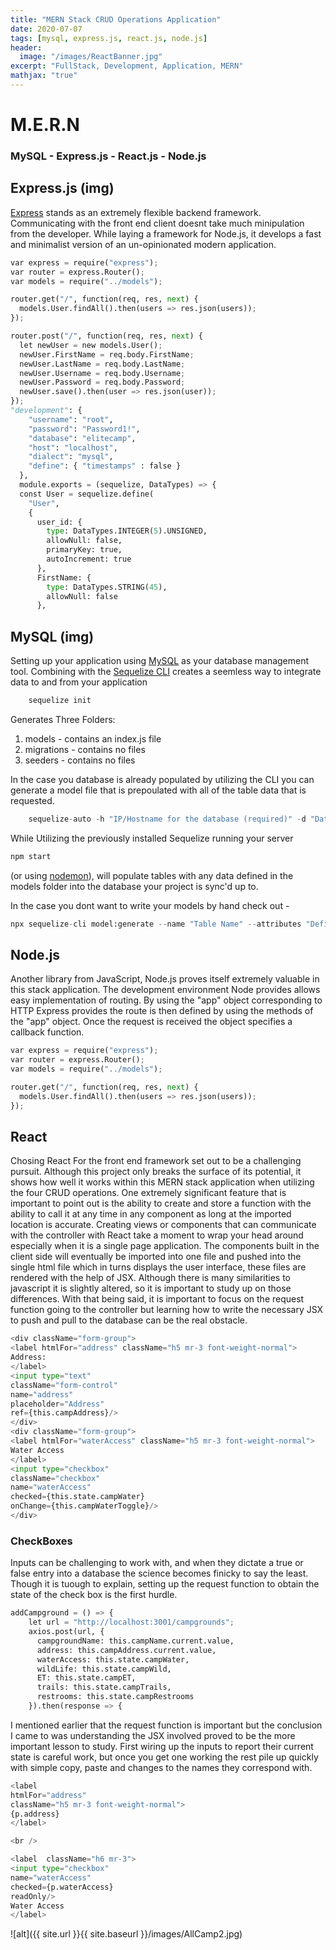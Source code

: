 ```yaml
---
title: "MERN Stack CRUD Operations Application"
date: 2020-07-07
tags: [mysql, express.js, react.js, node.js]
header:
  image: "/images/ReactBanner.jpg"
excerpt: "FullStack, Development, Application, MERN"
mathjax: "true"
---
```


# M.E.R.N


### MySQL - Express.js - React.js - Node.js

## Express.js (img)

[Express](https://expressjs.com/) stands as an extremely flexible backend framework. Communicating with the front end client doesnt take much minipulation from the developer. While laying a framework for Node.js, it develops a fast and minimalist version of an un-opinionated modern application.
```python
var express = require("express");
var router = express.Router();
var models = require("../models");

router.get("/", function(req, res, next) {
  models.User.findAll().then(users => res.json(users));
});

router.post("/", function(req, res, next) {
  let newUser = new models.User();
  newUser.FirstName = req.body.FirstName;
  newUser.LastName = req.body.LastName;
  newUser.Username = req.body.Username;
  newUser.Password = req.body.Password;
  newUser.save().then(user => res.json(user));
});
"development": {
    "username": "root",
    "password": "Password1!",
    "database": "elitecamp",
    "host": "localhost",
    "dialect": "mysql",
    "define": { "timestamps" : false }
  },
  module.exports = (sequelize, DataTypes) => {
  const User = sequelize.define(
    "User",
    {
      user_id: {
        type: DataTypes.INTEGER(5).UNSIGNED,
        allowNull: false,
        primaryKey: true,
        autoIncrement: true
      },
      FirstName: {
        type: DataTypes.STRING(45),
        allowNull: false
      },
```

## MySQL (img)

Setting up your application using [MySQL](https://dev.mysql.com/downloads/installer/) as your database management tool. Combining with the [Sequelize CLI](https://github.com/sequelize/cli) creates a seemless way to integrate data to and from your application

```python
    sequelize init
```

Generates Three Folders:
1. models - contains an index.js file
2. migrations - contains no files
3. seeders - contains no files

In the case you database is already populated by utilizing the CLI you can generate a model file that is prepoulated with all of the table data that is requested.

```python
    sequelize-auto -h "IP/Hostname for the database (required)" -d "Database name (required)" -u "Username for database" -x "Password for database" -o "What directory to place the models" -t "Comma-separated names of tables to import"
```

While Utilizing the previously installed Sequelize running your server 
```python
npm start
```
 (or using [nodemon](https://www.npmjs.com/package/nodemon)), will populate tables with any data defined in the models folder into the database your project is sync'd up to.

 In the case you dont want to write your models by hand check out -
 ```python
 npx sequelize-cli model:generate --name "Table Name" --attributes "Defined objects, i.e."row name":integer or "row name":string
 ```
## Node.js

Another library from JavaScript, Node.js proves itself extremely valuable in this stack application. The development environment Node provides allows easy implementation of routing. By using the "app" object corresponding to HTTP Express provides the route is then defined by using the methods of the "app" object. Once the request is received the object specifies a callback function.
```python
var express = require("express");
var router = express.Router();
var models = require("../models");

router.get("/", function(req, res, next) {
  models.User.findAll().then(users => res.json(users));
});
```

## React 
<i class="fab fa-fw fa-github" aria-hidden="true"></i>

Chosing React For the front end framework set out to be a challenging pursuit. Although this project only breaks the surface of its potential, it shows how well it works within this MERN stack application  when utilizing the four CRUD operations. One extremely significant feature that is important to point out is the ability to create and store a function with the ability to call it at any time in any component as long at the imported location is accurate. Creating views or components that can communicate with the controller with React take a moment to wrap your head around especially when it is a single page application. The components built in the client side will eventually be imported into one file and pushed into the single html file which in turns displays the user interface, these files are rendered with the help of JSX. Although there is many similarities to javascript it is slightly altered, so it is important to study up on those differences. With that being said, it is important to focus on the request function going to the controller but learning how to write the necessary JSX to push and pull to the database can be the real obstacle.
``` python
<div className="form-group">
<label htmlFor="address" className="h5 mr-3 font-weight-normal">
Address:
</label>
<input type="text"
className="form-control"
name="address"
placeholder="Address"
ref={this.campAddress}/>
</div>
<div className="form-group">
<label htmlFor="waterAccess" className="h5 mr-3 font-weight-normal">
Water Access
</label>
<input type="checkbox"
className="checkbox"
name="waterAccess"
checked={this.state.campWater}
onChange={this.campWaterToggle}/>
</div>
```

### CheckBoxes

Inputs can be challenging to work with, and when they dictate a true or false entry into a database the science becomes finicky to say the least. Though it is tuough to explain, setting up the request function to obtain the state of the check box is the first hurdle. 
```python
addCampground = () => {
    let url = "http://localhost:3001/campgrounds";
    axios.post(url, {
      campgroundName: this.campName.current.value,
      address: this.campAddress.current.value,
      waterAccess: this.state.campWater,
      wildLife: this.state.campWild,
      ET: this.state.campET,
      trails: this.state.campTrails,
      restrooms: this.state.campRestrooms
    }).then(response => {
```
I mentioned earlier that the request function is important but the conclusion I came to was understanding the JSX involved proved to be the more important lesson to study. First wiring up the inputs to report their current state is careful work, but once you get one working the rest pile up quickly with simple copy, paste and changes to the names they correspond with.
```python
<label 
htmlFor="address" 
className="h5 mr-3 font-weight-normal">
{p.address}
</label>

<br />

<label  className="h6 mr-3">
<input type="checkbox"
name="waterAccess"
checked={p.waterAccess}
readOnly/>
Water Access
</label>
```


![alt]({{ site.url }}{{ site.baseurl }}/images/AllCamp2.jpg)




